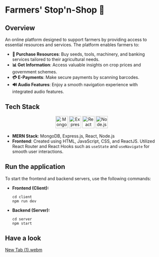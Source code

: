 # **Farmers' Stop'n-Shop** 🌾

## **Overview**
An online platform designed to support farmers by providing access to essential resources and services. The platform enables farmers to:
- **🌱 Purchase Resources**: Buy seeds, tools, machinery, and banking services tailored to their agricultural needs.
- **📊 Get Information**: Access valuable insights on crop prices and government schemes.
- **💳 E-Payments**: Make secure payments by scanning barcodes.
- **🔊 Audio Features**: Enjoy a smooth navigation experience with integrated audio features.

## **Tech Stack**
<p align="center">
  <img src="https://img.icons8.com/color/48/000000/mongodb.png" alt="MongoDB" width="40" height="40"/>
  <img src="https://img.icons8.com/color/48/000000/express-js.png" alt="Express.js" width="40" height="40"/>
  <img src="https://img.icons8.com/color/48/000000/react-native.png" alt="React" width="40" height="40"/>
  <img src="https://img.icons8.com/color/48/000000/nodejs.png" alt="Node.js" width="40" height="40"/>
</p>

- **MERN Stack**: MongoDB, Express.js, React, Node.js
- **Frontend**: Created using HTML, JavaScript, CSS, and ReactJS. Utilized React Router and React Hooks such as `useState` and `useNavigate` for smooth user interactions.

## **Run the application**
To start the frontend and backend servers, use the following commands:
- **Frontend (Client):**
    ```
    cd client
    npm run dev
    ```

- **Backend (Server):**
    ```
    cd server
    npm start
    ```
## **Have a look**
[New Tab (1).webm](https://github.com/user-attachments/assets/a34155cc-8aee-4c73-a713-14c0e5792f49)
